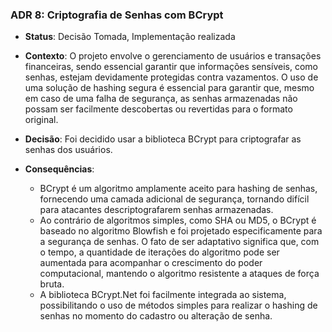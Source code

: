 ### ADR 8: Criptografia de Senhas com BCrypt

- **Status**: Decisão Tomada, Implementação realizada
  
- **Contexto**: O projeto envolve o gerenciamento de usuários e transações financeiras, sendo essencial garantir que informações sensíveis, como senhas, estejam devidamente protegidas contra vazamentos. O uso de uma solução de hashing segura é essencial para garantir que, mesmo em caso de uma falha de segurança, as senhas armazenadas não possam ser facilmente descobertas ou revertidas para o formato original.
  
- **Decisão**: Foi decidido usar a biblioteca BCrypt para criptografar as senhas dos usuários.

- **Consequências**:
  - BCrypt é um algoritmo amplamente aceito para hashing de senhas, fornecendo uma camada adicional de segurança, tornando difícil para atacantes descriptografarem senhas armazenadas.
  - Ao contrário de algoritmos simples, como SHA ou MD5, o BCrypt é baseado no algoritmo Blowfish e foi projetado especificamente para a segurança de senhas. O fato de ser adaptativo significa que, com o tempo, a quantidade de iterações do algoritmo pode ser aumentada para acompanhar o crescimento do poder computacional, mantendo o algoritmo resistente a ataques de força bruta.
  - A biblioteca BCrypt.Net foi facilmente integrada ao sistema, possibilitando o uso de métodos simples para realizar o hashing de senhas no momento do cadastro ou alteração de senha.
